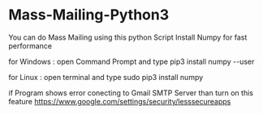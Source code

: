 # Mass-Mailing-Python3
You can do Mass Mailing using this python Script
Install Numpy for fast performance

for Windows : open Command Prompt and type
              pip3 install numpy --user
              
for Linux : open terminal and type
              sudo pip3 install numpy

if Program shows error conecting to Gmail SMTP Server than turn on this feature
https://www.google.com/settings/security/lesssecureapps

